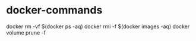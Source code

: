 # docker-commands


docker rm -vf $(docker ps -aq)
docker rmi -f $(docker images -aq)
docker volume prune -f
